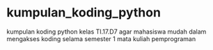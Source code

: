 # kumpulan_koding_python
kumpulan koding python kelas TI.17.D7
agar mahasiswa mudah dalam mengakses koding selama semester 1 mata kuliah pemprograman
